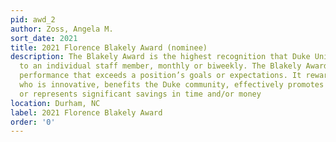 ```yaml
---
pid: awd_2
author: Zoss, Angela M.
sort_date: 2021
title: 2021 Florence Blakely Award (nominee)
description: The Blakely Award is the highest recognition that Duke University Libraries confers
  to an individual staff member, monthly or biweekly. The Blakely Award rewards extraordinary
  performance that exceeds a position’s goals or expectations. It rewards the individual
  who is innovative, benefits the Duke community, effectively promotes access to information,
  or represents significant savings in time and/or money
location: Durham, NC
label: 2021 Florence Blakely Award
order: '0'
---
```

